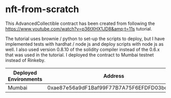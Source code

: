 # nft-from-scratch
This AdvancedCollectible contract has been created from following the https://www.youtube.com/watch?v=p36tXHX1JD8&amp;t=11s tutorial.

The tutorial uses brownie / python to set-up the scripts to deploy, but I have implemented tests with hardhat / node js and deploy scripts with node js as well. I also used version 0.8.10 of the solidity compiler instead of the 0.6.x that was used in the tutorial. I deployed the contract to Mumbai testnet instead of Rinkeby.

| Deployed Environments | Address |
| ----------- | ----------- |
| Mumbai | 0xae87e56a9dF1Baf99F77B7A75F6EFDFD03bc41e5 |